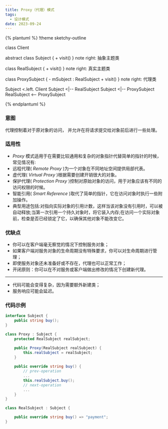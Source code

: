```yaml
---
title: Proxy（代理）模式
tags: 
  - 设计模式
date: 2023-09-24
---
```


{% plantuml %}
!theme sketchy-outline

class Client

abstract class Subject
{
	+ visit()
}
note right: 抽象主题类

class RealSubject
{
	+ visit()
}
note right: 真实主题类

class ProxySubject
{
	- mSubject : RealSubject
	+ visit()
}
note right: 代理类

Subject <.left. Client
Subject <|-- RealSubject
Subject <|-- ProxySubject
RealSubject <-- ProxySubject

{% endplantuml %}

### 意图
代理控制着对于原对象的访问， 并允许在将请求提交给对象前后进行一些处理。

### 适用性
* *Proxy* 模式适用于在需要比较通用和复杂的对象指针代替简单的指针的时候，常见情况有:
* 远程代理( *Remote Proxy* )为一个对象在不同地址空间提供局部代表。
* 虚代理( *Virtual Proxy* )根据需要创建开销很大的对象。
* 保护代理( *Protection Proxy* )控制对原始对象的访问，用于对象应该有不同的访问权限的时候。
* 智能引用( *Smart Reference* )取代了简单的指针，它在访问对象时执行一些附加操作。
* 典型用途包括:对指向实际对象的引用计数，这样当该对象没有引用时，可以被自动释放;当第一次引用一个持久对象时，将它装入内存;在访问一个实际对象前，检查是否已经锁定了它，以确保其他对象不能改变它。

### 优缺点
* 你可以在客户端毫无察觉的情况下控制服务对象；
* 如果客户端对服务对象的生命周期没有特殊要求，你可以对生命周期进行管理；
* 即使服务对象还未准备好或不存在，代理也可以正常工作；
* 开闭原则：你可以在不对服务或客户端做出修改的情况下创建新代理。

---

* 代码可能会变得复杂，因为需要额外新建类；
* 服务响应可能会延迟。

### 代码示例
```c#
interface Subject {
	public string buy();
}

class Proxy : Subject {
	protected RealSubject realSubject;

	public Proxy(RealSubject realSubject) {
		this.realSubject = realSubject;
	}
	
	public override string buy() {
		// prev-operation
		...
		this.realSubject.buy();
		// next-operation
		...
	}
}

class RealSubject : Subject {

	public override string buy() => "payment";
}

```
